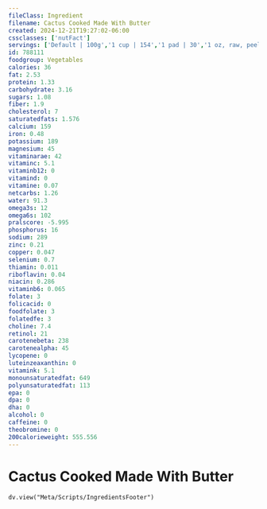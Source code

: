 ```yaml
---
fileClass: Ingredient
filename: Cactus Cooked Made With Butter
created: 2024-12-21T19:27:02-06:00
cssclasses: ['nutFact']
servings: ['Default | 100g','1 cup | 154','1 pad | 30','1 oz, raw, peeled (yield after cooking) | 25','1 oz, raw, with peel (yield after cooking, peel removed) | 15']
id: 788111
foodgroup: Vegetables
calories: 36
fat: 2.53
protein: 1.33
carbohydrate: 3.16
sugars: 1.08
fiber: 1.9
cholesterol: 7
saturatedfats: 1.576
calcium: 159
iron: 0.48
potassium: 189
magnesium: 45
vitaminarae: 42
vitaminc: 5.1
vitaminb12: 0
vitamind: 0
vitamine: 0.07
netcarbs: 1.26
water: 91.3
omega3s: 12
omega6s: 102
pralscore: -5.995
phosphorus: 16
sodium: 289
zinc: 0.21
copper: 0.047
selenium: 0.7
thiamin: 0.011
riboflavin: 0.04
niacin: 0.286
vitaminb6: 0.065
folate: 3
folicacid: 0
foodfolate: 3
folatedfe: 3
choline: 7.4
retinol: 21
carotenebeta: 238
carotenealpha: 45
lycopene: 0
luteinzeaxanthin: 0
vitamink: 5.1
monounsaturatedfat: 649
polyunsaturatedfat: 113
epa: 0
dpa: 0
dha: 0
alcohol: 0
caffeine: 0
theobromine: 0
200calorieweight: 555.556
---
```


# Cactus Cooked Made With Butter

```dataviewjs
dv.view("Meta/Scripts/IngredientsFooter")
```